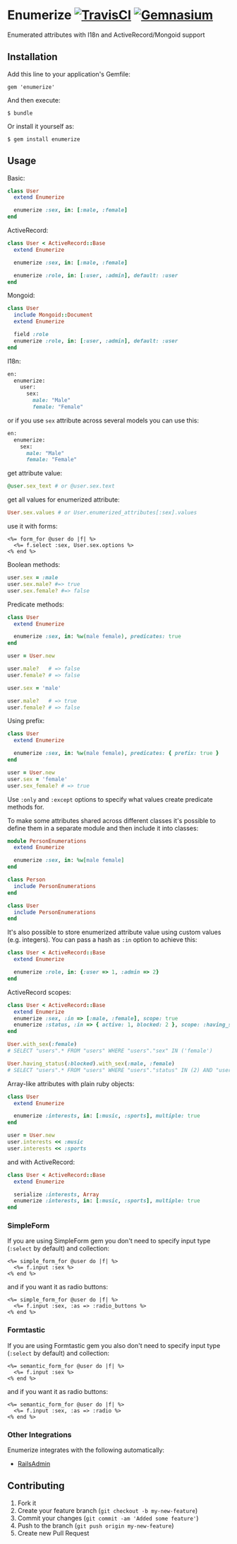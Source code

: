 # Enumerize [![TravisCI](https://secure.travis-ci.org/brainspec/enumerize.png?branch=master)](http://travis-ci.org/brainspec/enumerize) [![Gemnasium](https://gemnasium.com/brainspec/enumerize.png)](https://gemnasium.com/brainspec/enumerize)

Enumerated attributes with I18n and ActiveRecord/Mongoid support

## Installation

Add this line to your application's Gemfile:

    gem 'enumerize'

And then execute:

    $ bundle

Or install it yourself as:

    $ gem install enumerize

## Usage

Basic:

```ruby
class User
  extend Enumerize

  enumerize :sex, in: [:male, :female]
end
```

ActiveRecord:

```ruby
class User < ActiveRecord::Base
  extend Enumerize

  enumerize :sex, in: [:male, :female]

  enumerize :role, in: [:user, :admin], default: :user
end
```

Mongoid:

```ruby
class User
  include Mongoid::Document
  extend Enumerize

  field :role
  enumerize :role, in: [:user, :admin], default: :user
end
```

I18n:

```ruby
en:
  enumerize:
    user:
      sex:
        male: "Male"
        female: "Female"
```

or if you use `sex` attribute across several models you can use this:

```ruby
en:
  enumerize:
    sex:
      male: "Male"
      female: "Female"
```

get attribute value:

```ruby
@user.sex_text # or @user.sex.text
```

get all values for enumerized attribute:

```ruby
User.sex.values # or User.enumerized_attributes[:sex].values
```

use it with forms:

```erb
<%= form_for @user do |f| %>
  <%= f.select :sex, User.sex.options %>
<% end %>
```

Boolean methods:

```ruby
user.sex = :male
user.sex.male? #=> true
user.sex.female? #=> false
```

Predicate methods:

```ruby
class User
  extend Enumerize

  enumerize :sex, in: %w(male female), predicates: true
end

user = User.new

user.male?   # => false
user.female? # => false

user.sex = 'male'

user.male?   # => true
user.female? # => false
```

Using prefix:

```ruby
class User
  extend Enumerize

  enumerize :sex, in: %w(male female), predicates: { prefix: true }
end

user = User.new
user.sex = 'female'
user.sex_female? # => true
```
Use `:only` and `:except` options to specify what values create predicate methods for.

To make some attributes shared across different classes it's possible to define them in a separate module and then include it into classes:

```ruby
module PersonEnumerations
  extend Enumerize

  enumerize :sex, in: %w[male female]
end

class Person
  include PersonEnumerations
end

class User
  include PersonEnumerations
end
```

It's also possible to store enumerized attribute value using custom values (e.g. integers). You can pass a hash as `:in` option to achieve this:

```ruby
class User < ActiveRecord::Base
  extend Enumerize

  enumerize :role, in: {:user => 1, :admin => 2}
end
```

ActiveRecord scopes:

```ruby
class User < ActiveRecord::Base
  extend Enumerize
  enumerize :sex, :in => [:male, :female], scope: true
  enumerize :status, :in => { active: 1, blocked: 2 }, scope: :having_status
end

User.with_sex(:female)
# SELECT "users".* FROM "users" WHERE "users"."sex" IN ('female')

User.having_status(:blocked).with_sex(:male, :female)
# SELECT "users".* FROM "users" WHERE "users"."status" IN (2) AND "users"."sex" IN ('male', 'female')
```

Array-like attributes with plain ruby objects:

```ruby
class User
  extend Enumerize

  enumerize :interests, in: [:music, :sports], multiple: true
end

user = User.new
user.interests << :music
user.interests << :sports
```

and with ActiveRecord:

```ruby
class User < ActiveRecord::Base
  extend Enumerize

  serialize :interests, Array
  enumerize :interests, in: [:music, :sports], multiple: true
end
```

### SimpleForm

If you are using SimpleForm gem you don't need to specify input type (`:select` by default) and collection:

```erb
<%= simple_form_for @user do |f| %>
  <%= f.input :sex %>
<% end %>
```

and if you want it as radio buttons:

```erb
<%= simple_form_for @user do |f| %>
  <%= f.input :sex, :as => :radio_buttons %>
<% end %>
```

### Formtastic

If you are using Formtastic gem you also don't need to specify input type (`:select` by default) and collection:

```erb
<%= semantic_form_for @user do |f| %>
  <%= f.input :sex %>
<% end %>
```

and if you want it as radio buttons:

```erb
<%= semantic_form_for @user do |f| %>
  <%= f.input :sex, :as => :radio %>
<% end %>
```

### Other Integrations

Enumerize integrates with the following automatically:

* [RailsAdmin](https://github.com/sferik/rails_admin/)


## Contributing

1. Fork it
2. Create your feature branch (`git checkout -b my-new-feature`)
3. Commit your changes (`git commit -am 'Added some feature'`)
4. Push to the branch (`git push origin my-new-feature`)
5. Create new Pull Request
